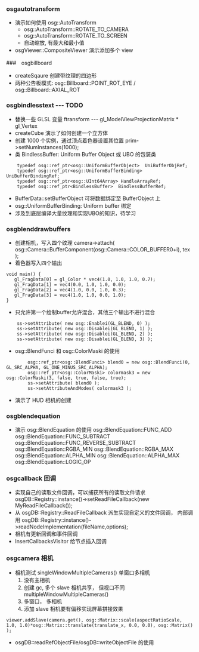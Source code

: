 ### osgautotransform
* 演示如何使用 osg::AutoTransform
    - osg::AutoTransform::ROTATE_TO_CAMERA
    - osg::AutoTransform::ROTATE_TO_SCREEN
    - 自动缩放, 有最大和最小值
* osgViewer::CompositeViewer 演示添加多个 view


###　osgbillboard
* createSqaure 创建带纹理的四边形
* 两种公告板模式: osg::Billboard::POINT_ROT_EYE / osg::Billboard::AXIAL_ROT


### osgbindlesstext --- TODO
* 替换一些 GLSL 变量
    ftransform --- gl_ModelViewProjectionMatrix * gl_Vertex
* createCube 演示了如何创建一个立方体
* 创建 1000 个实例，通过顶点着色器设置其位置
    prim->setNumInstances(1000);
* 类 BindlessBuffer: Uniform Buffer Object 或 UBO 的包装类
```
    typedef osg::ref_ptr<osg::UniformBufferObject>  UniBufferObjRef;
    typedef osg::ref_ptr<osg::UniformBufferBinding> UniBufferBindingRef;
    typedef osg::ref_ptr<osg::UInt64Array> HandleArrayRef;
    typedef osg::ref_ptr<BindlessBuffer>  BindlessBufferRef;

```
* BufferData::setBufferObject 可将数据绑定至 BufferObject 上
* osg::UniformBufferBinding: Uniform buffer 绑定
* 涉及到底层编译大量纹理和实现UBO的知识，待学习

### osgblenddrawbuffers
* 创建相机，写入四个纹理
camera->attach( osg::Camera::BufferComponent(osg::Camera::COLOR_BUFFER0+i), tex );
* 着色器写入四个输出
```
void main() {
   gl_FragData[0] = gl_Color * vec4(1.0, 1.0, 1.0, 0.7);
   gl_FragData[1] = vec4(0.0, 1.0, 1.0, 0.0);
   gl_FragData[2] = vec4(1.0, 0.0, 1.0, 0.3);
   gl_FragData[3] = vec4(1.0, 1.0, 0.0, 1.0);
}
```
* 只允许第一个绘制buffer允许混合，其他三个输出不进行混合
```
    ss->setAttribute( new osg::Enablei(GL_BLEND, 0) );
    ss->setAttribute( new osg::Disablei(GL_BLEND, 1) );
    ss->setAttribute( new osg::Disablei(GL_BLEND, 2) );
    ss->setAttribute( new osg::Disablei(GL_BLEND, 3) );
```
* osg::BlendFunci 和 osg::ColorMaski 的使用
```
        osg::ref_ptr<osg::BlendFunci> blend0 = new osg::BlendFunci(0, GL_SRC_ALPHA, GL_ONE_MINUS_SRC_ALPHA);
        osg::ref_ptr<osg::ColorMaski> colormask3 = new osg::ColorMaski(3, false, true, false, true);
        ss->setAttribute( blend0 );
        ss->setAttributeAndModes( colormask3 );
```
* 演示了 HUD 相机的创建


### osgblendequation
* 演示 osg::BlendEquation 的使用
    osg::BlendEquation::FUNC_ADD
    osg::BlendEquation::FUNC_SUBTRACT
    osg::BlendEquation::FUNC_REVERSE_SUBTRACT
    osg::BlendEquation::RGBA_MIN
    osg::BlendEquation::RGBA_MAX
    osg::BlendEquation::ALPHA_MIN
    osg::BlendEquation::ALPHA_MAX
    osg::BlendEquation::LOGIC_OP

### osgcallback 回调
* 实现自己的读取文件回调，可以捕获所有的读取文件请求
osgDB::Registry::instance()->setReadFileCallback(new MyReadFileCallback());
* 从 osgDB::Registry::ReadFileCallback 派生实现自定义的文件回调， 内部调用 osgDB::Registry::instance()->readNodeImplementation(fileName,options);
* 相机有更新回调和事件回调
* InsertCallbacksVisitor 给节点插入回调

### osgcamera 相机
* 相机测试
singleWindowMultipleCameras() 单窗口多相机
    1. 没有主相机
    2. 创建 gc, 多个 slave 相机共享， 但视口不同
multipleWindowMultipleCameras() 
    1. 多窗口， 多相机
    2. 添加 slave 相机要有偏移实现屏幕拼接效果
```
viewer.addSlave(camera.get(), osg::Matrix::scale(aspectRatioScale, 1.0, 1.0)*osg::Matrix::translate(translate_x, 0.0, 0.0), osg::Matrix() );
```
* osgDB::readRefObjectFile/osgDB::writeObjectFile 的使用